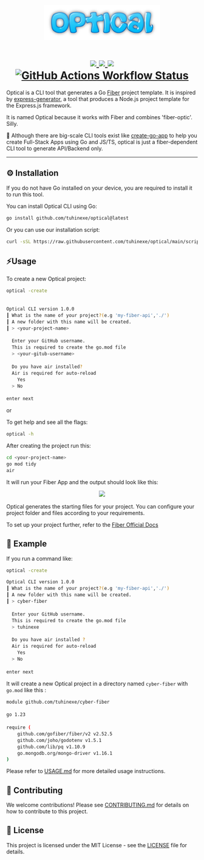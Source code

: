 <p align="center">
  <img src="./docs/images/optical-logo.png" />
</p>

##

<h1 align="center">
  <a href="https://pkg.go.dev/github.com/tuhinexe/optical">
    <img src="https://img.shields.io/badge/%F0%9F%93%9A%20godoc-pkg-00ACD7.svg?color=00ACD7&style=flat-square">
  </a>
<a href="https://github.com/tuhinexe/optical/releases"> 
  <img src="https://img.shields.io/github/v/release/tuhinexe/optical"/>
</a>
<a href="https://github.com/tuhinexe/optical/blob/main/LICENSE"> 
  <img src="https://img.shields.io/github/license/tuhinexe/optical"/>
</a>
<a href="https://github.com/tuhinexe/optical/actions"> 
  <img alt="GitHub Actions Workflow Status" src="https://img.shields.io/github/actions/workflow/status/tuhinexe/optical/.github%2Fworkflows%2Fbuild.yml">
</a>

  </h1>

<!--![Go Report Card](https://goreportcard.com/badge/github.com/tuhinexe/optical) -->

Optical is a CLI tool that generates a Go [Fiber](https://github.com/gofiber/fiber) project template. It is inspired by [express-generator](https://expressjs.com/en/starter/generator.html), a tool that produces a Node.js project template for the Express.js framework.

It is named Optical because it works with Fiber and combines 'fiber-optic'. Silly.

🔵 Although there are big-scale CLI tools exist like [create-go-app](https://github.com/create-go-app/cli) to help you create Full-Stack Apps using Go and JS/TS, optical is just a fiber-dependent CLI tool to generate API/Backend only.

---

## ⚙️ Installation

If you do not have Go installed on your device, you are required to install it to run this tool.

You can install Optical CLI using Go:

```bash
go install github.com/tuhinexe/optical@latest
```

Or you can use our installation script:

```bash
curl -sSL https://raw.githubusercontent.com/tuhinexe/optical/main/scripts/install.sh | bash
```

## ⚡Usage

To create a new Optical project:

```bash
optical -create
```

```bash

Optical CLI version 1.0.0
┃ What is the name of your project?(e.g 'my-fiber-api','./')
┃ A new folder with this name will be created.
┃ > <your-project-name>

  Enter your GitHub username.
  This is required to create the go.mod file
  > <your-gitub-username>

  Do you have air installed?
  Air is required for auto-reload
    Yes
  > No

enter next
```

or

To get help and see all the flags:

```bash
optical -h
```

After creating the project run this:

```bash
cd <your-project-name>
go mod tidy
air
```

It will run your Fiber App and the output should look like this:

<p align="center">
  <img src="https://github.com/user-attachments/assets/c7d06b42-bad8-46ec-9301-c4b0c1b637b9" />
</p>

Optical generates the starting files for your project. You can configure your project folder and files according to your requirements.

To set up your project further, refer to the [Fiber Official Docs](https://docs.gofiber.io/)

## 🔷 Example

If you run a command like:

```bash
optical -create
```

```bash
Optical CLI version 1.0.0
┃ What is the name of your project?(e.g 'my-fiber-api','./')
┃ A new folder with this name will be created.
┃ > cyber-fiber

  Enter your GitHub username.
  This is required to create the go.mod file
  > tuhinexe

  Do you have air installed ?
  Air is required for auto-reload
    Yes
  > No

enter next
```

It will create a new Optical project in a directory named `cyber-fiber` with `go.mod` like this :

```bash
module github.com/tuhinexe/cyber-fiber

go 1.23

require (
	github.com/gofiber/fiber/v2 v2.52.5
	github.com/joho/godotenv v1.5.1
	github.com/lib/pq v1.10.9
	go.mongodb.org/mongo-driver v1.16.1
)
```

Please refer to [USAGE.md](docs/USAGE.md) for more detailed usage instructions.

## 👥 Contributing

We welcome contributions! Please see [CONTRIBUTING.md](docs/CONTRIBUTING.md) for details on how to contribute to this project.

## 📜 License

This project is licensed under the MIT License - see the [LICENSE](LICENSE) file for details.
